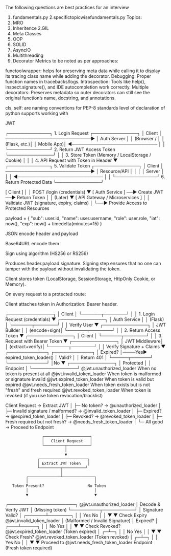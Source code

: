 The following questions are best practices for an interview
1. fundamentals.py
2.specifictopicwisefundamentals.py
Topics:
1. MRO
2. Inheritence
2.GIL
3. Meta Classes
4. OOP
5. SOLID
6. AsyncIO
7. Multithreading
8. Decorator
Metrics to be noted as per approaches:

functoolwrapper: helps for preserving meta data while calling it to display its tracing class name while adding the decorator.
Debugging: Proper function names in tracebacks/logs.
Introspection: Tools like help(), inspect.signature(), and IDE autocompletion work correctly.
Multiple decorators: Preserves metadata so outer decorators can still see the original function’s name, docstring, and annotations.

cls, self: are naming conventions for PEP-8 standards level of declaration of python supports working with

JWT

 ┌─────────────┐       1. Login Request       ┌──────────────┐
 │   Client    │ ───────────────────────────▶ │ Auth Server  │
 │ (Browser /  │                             │ (Flask, etc.)│
 │  Mobile App)│ ◀─────────────────────────── │              │
 └─────────────┘   2. Return JWT Access Token └──────────────┘
        │
        │ 3. Store Token (Memory / LocalStorage / Cookie)
        │
        │
        │ 4. API Request with Token in Header
        ▼
 ┌─────────────┐      5. Validate Token       ┌──────────────┐
 │   Client    │ ───────────────────────────▶ │ Resource/API │
 │             │                             │ Server       │
 │             │ ◀─────────────────────────── │              │
 └─────────────┘    6. Return Protected Data  └──────────────┘


[ Client ]
    │
    │  POST /login (credentials)
    ▼
[ Auth Service ] ──▶ Create JWT ──▶ Return Token
    │
    │ (Later)
    ▼
[ API Gateway / Microservices ]
    │
    │ Validate JWT (signature, expiry, claims)
    │
    └──▶ Provide Access to Protected Resources

payload = {
    "sub": user.id,
    "name": user.username,
    "role": user.role,
    "iat": now(),
    "exp": now() + timedelta(minutes=15)
}

JSON encode header and payload

Base64URL encode them

Sign using algorithm (HS256 or RS256)

Produces header.payload.signature.
Signing step ensures that no one can tamper with the payload without invalidating the token.

Client stores token (LocalStorage, SessionStorage, HttpOnly Cookie, or Memory).

On every request to a protected route:

Client attaches token in Authorization: Bearer <token> header.

┌──────────────┐
│   Client     │
└──────┬───────┘
       │
       │ 1. Login Request (credentials)
       ▼
┌──────────────┐
│ Auth Service │
│  (Flask)     │
└──────┬───────┘
       │
       │ Verify User
       ▼
┌──────────────┐
│  JWT Builder │
│ (encode+sign)│
└──────┬───────┘
       │
       │ 2. Return Access Token
       ▼
┌──────────────┐
│   Client     │
└──────┬───────┘
       │
       │ 3. Request with Bearer Token
       ▼
┌──────────────┐
│ JWT Middleware│
│ (extract+verify)│
└──────┬───────┘
       │
       │ Verify Signature + Claims
       ▼
  ┌────────────┐       ┌────────────┐
  │ Expired?   │────Yes▶ expired_token_loader()
  │ Valid?     │       │ Return 401 │
  └─────┬──────┘       └────────────┘
        │No
        ▼
┌──────────────┐
│ Protected    │
│ Endpoint     │
└──────────────┘
@jwt.unauthorized_loader When no token is present at all 
@jwt.invalid_token_loader When token is malformed or signature invalid 
@jwt.expired_token_loader When token is valid but expired 
@jwt.needs_fresh_token_loader When token exists but is not "fresh" and fresh required 
@jwt.revoked_token_loader When token is revoked (if you use token revocation/blacklist)

<!-- understand the call flows of any new module introduced along with its architecutre and confirm its utlility in your requiremnts after
having requirements clarity. -->

Client Request → Extract JWT
       │
       ├─ No token? → @unauthorized_loader
       │
       ├─ Invalid signature / malformed? → @invalid_token_loader
       │
       ├─ Expired? → @expired_token_loader
       │
       ├─ Revoked? → @revoked_token_loader
       │
       ├─ Fresh required but not fresh? → @needs_fresh_token_loader
       │
       └─ All good → Proceed to Endpoint


                    ┌────────────────────┐
                    │   Client Request   │
                    └─────────┬──────────┘
                              │
                              ▼
                  ┌─────────────────────┐
                  │ Extract JWT Token   │
                  └─────────┬──────────┘
                            │
             ┌──────────────┴──────────────┐
             │                             │
       Token Present?                   No Token
             │                             │
             ▼                             ▼
  ┌─────────────────────┐        @jwt.unauthorized_loader
  │ Decode & Verify JWT │        (Missing token)
  └─────────┬──────────┘
            │
      Signature Valid?
            │
     ┌──────┴───────┐
     │              │
   Yes              No
     │              │
     ▼              ▼
 Check Expiry     @jwt.invalid_token_loader
     │           (Malformed / Invalid Signature)
     │
  Expired?
     │
 ┌───┴─────┐
 │         │
No         Yes
 │         │
 ▼         ▼
Check Revoked?   @jwt.expired_token_loader
                 (Token expired)
 │
 ┌─┴─┐
 │   │
No   Yes
 │   │
 ▼   ▼
Check Fresh?  @jwt.revoked_token_loader
               (Token revoked)
 │
 ┌─┴─┐
 │   │
Yes  No
 │   │
 ▼   ▼
Proceed to   @jwt.needs_fresh_token_loader
Endpoint     (Fresh token required)
